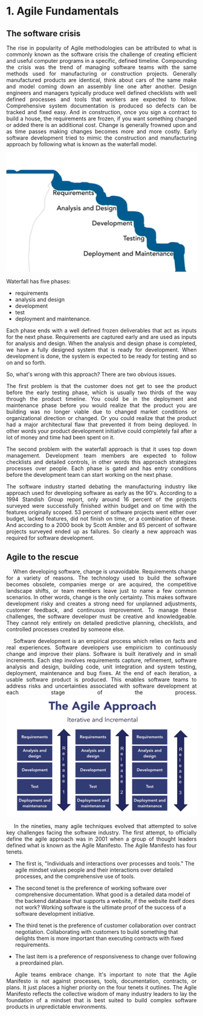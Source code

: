 # 1. Agile Fundamentals

## The software crisis

<p align="justify">
The rise in popularity of Agile methodologies can be attributed to what is commonly known as the software crisis the challenge of creating efficient and useful computer programs in a specific, defined timeline. Compounding the crisis was the trend of managing software teams with the same methods used for manufacturing or construction projects. Generally manufactured products are identical, think about cars of the same make and model coming down an assembly line one after another. Design engineers and managers typically produce well defined checklists with well defined processes and tools that workers are expected to follow. Comprehensive system documentation is produced so defects can be tracked and fixed easy. And in construction, once you sign a contract to build a house, the requirements are frozen, if you want something changed or added there is an additional cost. Change is generally frowned upon and as time passes making changes becomes more and more costly. Early software development tried to mimic the construction and manufacturing approach by following what is known as the waterfall model.
</p>

<p>
    <img src="images/waterfall.png">
</p>

Waterfall has five phases:
- requirements
- analysis and design
- development
- test
- deployment and maintenance.

<p align="justify">
Each phase ends with a well defined frozen deliverables that act as inputs for the next phase. Requirements are captured early and are used as inputs for analysis and design. When the analysis and design phase is completed, we have a fully designed system that is ready for development. When development is done, the system is expected to be ready for testing and so on and so forth.
</p>

So, what's wrong with this approach? There are two obvious issues.

<p align="justify">
The first problem is that the customer does not get to see the product before the early testing phase, which is usually two thirds of the way through the product timeline. You could be in the deployment and maintenance phase before you would realize that the product you are building was no longer viable due to changed market conditions or organizational direction or changed. Or you could realize that the product had a major architectural flaw that prevented it from being deployed. In other words your product development initiative could completely fail after a lot of money and time had been spent on it.
</p>

<p align="justify">
The second problem with the waterfall approach is that it uses top down management. Development team members are expected to follow checklists and detailed controls, in other words this approach strategizes processes over people. Each phase is gated and has entry conditions before the development team can start working on the next phase.
</p>

<p align="justify">
The software industry started debating the manufacturing industry like approach used for developing software as early as the 90's. According to a 1994 Standish Group report, only around 16 percent of the projects surveyed were successfully finished within budget and on time with the features originally scoped. 53 percent of software projects went either over budget, lacked features, did not finish on time, or a combination of these. And according to a 2000 book by Scott Ambler and 85 percent of software projects surveyed ended up as failures. So clearly a new approach was required for software development.
</p>


## Agile to the rescue

<p align="justify">
&emsp;
When developing software, change is unavoidable. Requirements change for a variety of reasons. The technology used to build the software becomes obsolete, companies merge or are acquired, the competitive landscape shifts, or team members leave just to name a few common scenarios. In other words, change is the only certainty. This makes software development risky and creates a strong need for unplanned adjustments, customer feedback, and continuous improvement. To manage these challenges, the software developer must be creative and knowledgeable. They cannot rely entirely on detailed predictive planning, checklists, and controlled processes created by someone else.  
</p>

<p align="justify">
&emsp;
Software development is an empirical process which relies on facts and real experiences. Software developers use empiricism to continuously change and improve their plans. Software is built iteratively and in small increments. Each step involves requirements capture, refinement, software analysis and design, building code, unit integration and system testing, deployment, maintenance and bug fixes. At the end of each iteration, a usable software product is produced. This enables software teams to address risks and uncertainties associated with software development at each stage of the process.
<img src="images/agile_approach.png">
</p>

<p align="justify">
&emsp;
In the nineties, many agile techniques evolved that attempted to solve key challenges facing the software industry. The first attempt, to officially define the agile approach was in 2001 when a group of thought leaders defined what is known as the Agile Manifesto. The Agile Manifesto has four tenets.

- The first is, "Individuals and interactions over processes and tools." The agile mindset values people and their interactions over detailed processes, and the comprehensive use of tools.

- The second tenet is the preference of working software over comprehensive documentation. What good is a detailed data model of the backend database that supports a website, if the website itself does not work? Working software is the ultimate proof of the success of a software development initiative.

- The third tenet is the preference of customer collaboration over contract negotiation. Collaborating with customers to build something that delights them is more important than executing contracts with fixed requirements.

- The last item is a preference of responsiveness to change over following a preordained plan.

<p align="justify">
&emsp;
Agile teams embrace change. It's important to note that the Agile Manifesto is not against processes, tools, documentation, contracts, or plans. It just places a higher priority on the four tenets it outlines. The Agile Manifesto reflects the collective wisdom of many industry leaders to lay the foundation of a mindset that is best suited to build complex software products in unpredictable environments.
</p>